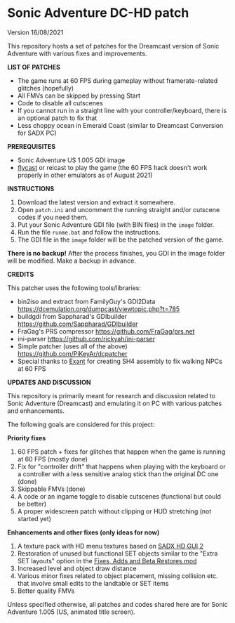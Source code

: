 # Sonic Adventure DC-HD patch

Version 16/08/2021

This repository hosts a set of patches for the Dreamcast version of Sonic Adventure with various fixes and improvements.

**LIST OF PATCHES**

- The game runs at 60 FPS during gameplay without framerate-related glitches (hopefully)
- All FMVs can be skipped by pressing Start
- Code to disable all cutscenes
- If you cannot run in a straight line with your controller/keyboard, there is an optional patch to fix that
- Less choppy ocean in Emerald Coast (similar to Dreamcast Conversion for SADX PC)

**PREREQUISITES**

- Sonic Adventure US 1.005 GDI image
- [flycast](https://flyinghead.github.io/flycast-builds/) or reicast to play the game (the 60 FPS hack doesn't work properly in other emulators as of August 2021)

**INSTRUCTIONS**

1) Download the latest version and extract it somewhere.
2) Open `patch.ini` and uncomment the running straight and/or cutscene codes if you need them.
3) Put your Sonic Adventure GDI file (with BIN files) in the `image` folder.
4) Run the file `runme.bat` and follow the instructions.
5) The GDI file in the `image` folder will be the patched version of the game.

**There is no backup!** After the process finishes, you GDI in the image folder will be modified. Make a backup in advance.

**CREDITS**

This patcher uses the following tools/libraries:
- bin2iso and extract from FamilyGuy's GDI2Data https://dcemulation.org/dumpcast/viewtopic.php?t=785
- buildgdi from Sappharad's GDIbuilder https://github.com/Sappharad/GDIbuilder
- FraGag's PRS compressor https://github.com/FraGag/prs.net
- ini-parser https://github.com/rickyah/ini-parser
- Simple patcher (uses all of the above) https://github.com/PiKeyAr/dcpatcher
- Special thanks to [Exant](https://github.com/Exant64) for creating SH4 assembly to fix walking NPCs at 60 FPS

**UPDATES AND DISCUSSION**

This repository is primarily meant for research and discussion related to Sonic Adventure (Dreamcast) and emulating it on PC with various patches and enhancements.

The following goals are considered for this project:

**Priority fixes**
1) 60 FPS patch + fixes for glitches that happen when the game is running at 60 FPS (mostly done)
2) Fix for "controller drift" that happens when playing with the keyboard or a controller with a less sensitive analog stick than the original DC one (done)
3) Skippable FMVs (done)
4) A code or an ingame toggle to disable cutscenes (functional but could be better)
5) A proper widescreen patch without clipping or HUD stretching (not started yet)


**Enhancements and other fixes (only ideas for now)**
1) A texture pack with HD menu textures based on [SADX HD GUI 2](https://github.com/PiKeyAr/sadx-hd-gui)
2) Restoration of unused but functional SET objects similar to the "Extra SET layouts" option in the [Fixes, Adds and Beta Restores mod](https://github.com/supercoolsonic/Fixes_Adds_BetaRestores)
3) Increased level and object draw distance
4) Various minor fixes related to object placement, missing collision etc. that involve small edits to the landtable or SET items
5) Better quality FMVs

Unless specified otherwise, all patches and codes shared here are for Sonic Adventure 1.005 (US, animated title screen).